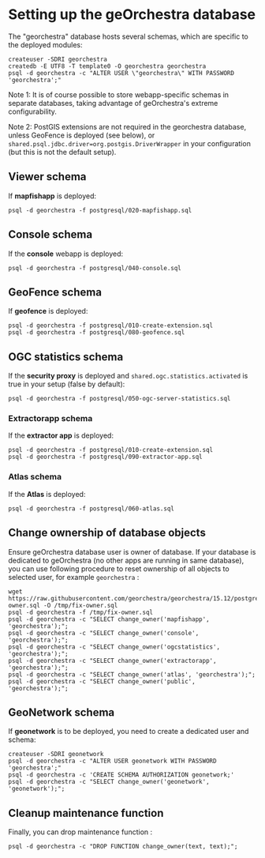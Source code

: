# Setting up the geOrchestra database

The "georchestra" database hosts several schemas, which are specific to the deployed modules:
```
createuser -SDRI georchestra
createdb -E UTF8 -T template0 -O georchestra georchestra
psql -d georchestra -c "ALTER USER \"georchestra\" WITH PASSWORD 'georchestra';"
```

Note 1: It is of course possible to store webapp-specific schemas in separate databases, taking advantage of geOrchestra's extreme configurability.

Note 2: PostGIS extensions are not required in the georchestra database, unless GeoFence is deployed (see below), or ```shared.psql.jdbc.driver=org.postgis.DriverWrapper``` in your configuration (but this is not the default setup).

## Viewer schema

If **mapfishapp** is deployed:
```
psql -d georchestra -f postgresql/020-mapfishapp.sql
```

## Console schema

If the **console** webapp is deployed:
```
psql -d georchestra -f postgresql/040-console.sql
```

## GeoFence schema

If **geofence** is deployed:
```
psql -d georchestra -f postgresql/010-create-extension.sql
psql -d georchestra -f postgresql/080-geofence.sql
```

## OGC statistics schema

If the **security proxy** is deployed and ```shared.ogc.statistics.activated``` is true in your setup (false by default):
```
psql -d georchestra -f postgresql/050-ogc-server-statistics.sql
```

### Extractorapp schema

If the **extractor app** is deployed:
```
psql -d georchestra -f postgresql/010-create-extension.sql
psql -d georchestra -f postgresql/090-extractor-app.sql
```

### Atlas schema

If the **Atlas** is deployed:
```
psql -d georchestra -f postgresql/060-atlas.sql
```

## Change ownership of database objects

Ensure geOrchestra database user is owner of database. If your database is dedicated to geOrchestra (no other
apps are running in same database), you can use following procedure to reset ownership of all objects to selected user, for
example ```georchestra``` :

```
wget https://raw.githubusercontent.com/georchestra/georchestra/15.12/postgresql/fix-owner.sql -O /tmp/fix-owner.sql
psql -d georchestra -f /tmp/fix-owner.sql
psql -d georchestra -c "SELECT change_owner('mapfishapp', 'georchestra');";
psql -d georchestra -c "SELECT change_owner('console', 'georchestra');";
psql -d georchestra -c "SELECT change_owner('ogcstatistics', 'georchestra');";
psql -d georchestra -c "SELECT change_owner('extractorapp', 'georchestra');";
psql -d georchestra -c "SELECT change_owner('atlas', 'georchestra');";
psql -d georchestra -c "SELECT change_owner('public', 'georchestra');";
```

## GeoNetwork schema

If **geonetwork** is to be deployed, you need to create a dedicated user and schema:
```
createuser -SDRI geonetwork
psql -d georchestra -c "ALTER USER geonetwork WITH PASSWORD 'georchestra';"
psql -d georchestra -c 'CREATE SCHEMA AUTHORIZATION geonetwork;'
psql -d georchestra -c "SELECT change_owner('geonetwork', 'geonetwork');";
```

## Cleanup maintenance function

Finally, you can drop maintenance function :
```
psql -d georchestra -c "DROP FUNCTION change_owner(text, text);";
```
